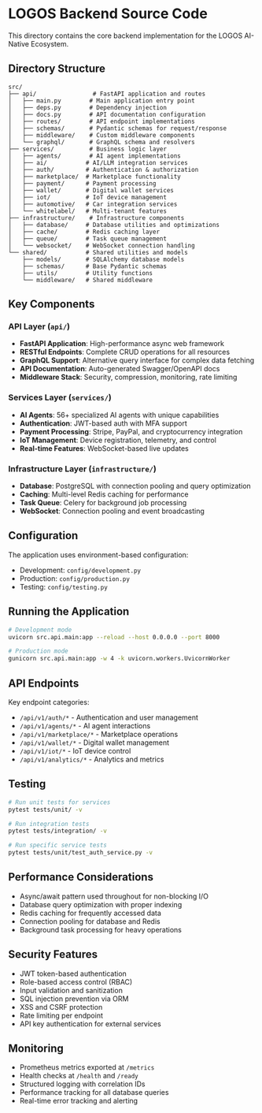 # LOGOS Backend Source Code

This directory contains the core backend implementation for the LOGOS AI-Native Ecosystem.

## Directory Structure

```
src/
├── api/                # FastAPI application and routes
│   ├── main.py        # Main application entry point
│   ├── deps.py        # Dependency injection
│   ├── docs.py        # API documentation configuration
│   ├── routes/        # API endpoint implementations
│   ├── schemas/       # Pydantic schemas for request/response
│   ├── middleware/    # Custom middleware components
│   └── graphql/       # GraphQL schema and resolvers
├── services/          # Business logic layer
│   ├── agents/        # AI agent implementations
│   ├── ai/           # AI/LLM integration services
│   ├── auth/         # Authentication & authorization
│   ├── marketplace/  # Marketplace functionality
│   ├── payment/      # Payment processing
│   ├── wallet/       # Digital wallet services
│   ├── iot/          # IoT device management
│   ├── automotive/   # Car integration services
│   └── whitelabel/   # Multi-tenant features
├── infrastructure/    # Infrastructure components
│   ├── database/     # Database utilities and optimizations
│   ├── cache/        # Redis caching layer
│   ├── queue/        # Task queue management
│   └── websocket/    # WebSocket connection handling
└── shared/           # Shared utilities and models
    ├── models/       # SQLAlchemy database models
    ├── schemas/      # Base Pydantic schemas
    ├── utils/        # Utility functions
    └── middleware/   # Shared middleware
```

## Key Components

### API Layer (`api/`)
- **FastAPI Application**: High-performance async web framework
- **RESTful Endpoints**: Complete CRUD operations for all resources
- **GraphQL Support**: Alternative query interface for complex data fetching
- **API Documentation**: Auto-generated Swagger/OpenAPI docs
- **Middleware Stack**: Security, compression, monitoring, rate limiting

### Services Layer (`services/`)
- **AI Agents**: 56+ specialized AI agents with unique capabilities
- **Authentication**: JWT-based auth with MFA support
- **Payment Processing**: Stripe, PayPal, and cryptocurrency integration
- **IoT Management**: Device registration, telemetry, and control
- **Real-time Features**: WebSocket-based live updates

### Infrastructure Layer (`infrastructure/`)
- **Database**: PostgreSQL with connection pooling and query optimization
- **Caching**: Multi-level Redis caching for performance
- **Task Queue**: Celery for background job processing
- **WebSocket**: Connection pooling and event broadcasting

## Configuration

The application uses environment-based configuration:
- Development: `config/development.py`
- Production: `config/production.py`
- Testing: `config/testing.py`

## Running the Application

```bash
# Development mode
uvicorn src.api.main:app --reload --host 0.0.0.0 --port 8000

# Production mode
gunicorn src.api.main:app -w 4 -k uvicorn.workers.UvicornWorker
```

## API Endpoints

Key endpoint categories:
- `/api/v1/auth/*` - Authentication and user management
- `/api/v1/agents/*` - AI agent interactions
- `/api/v1/marketplace/*` - Marketplace operations
- `/api/v1/wallet/*` - Digital wallet management
- `/api/v1/iot/*` - IoT device control
- `/api/v1/analytics/*` - Analytics and metrics

## Testing

```bash
# Run unit tests for services
pytest tests/unit/ -v

# Run integration tests
pytest tests/integration/ -v

# Run specific service tests
pytest tests/unit/test_auth_service.py -v
```

## Performance Considerations

- Async/await pattern used throughout for non-blocking I/O
- Database query optimization with proper indexing
- Redis caching for frequently accessed data
- Connection pooling for database and Redis
- Background task processing for heavy operations

## Security Features

- JWT token-based authentication
- Role-based access control (RBAC)
- Input validation and sanitization
- SQL injection prevention via ORM
- XSS and CSRF protection
- Rate limiting per endpoint
- API key authentication for external services

## Monitoring

- Prometheus metrics exported at `/metrics`
- Health checks at `/health` and `/ready`
- Structured logging with correlation IDs
- Performance tracking for all database queries
- Real-time error tracking and alerting